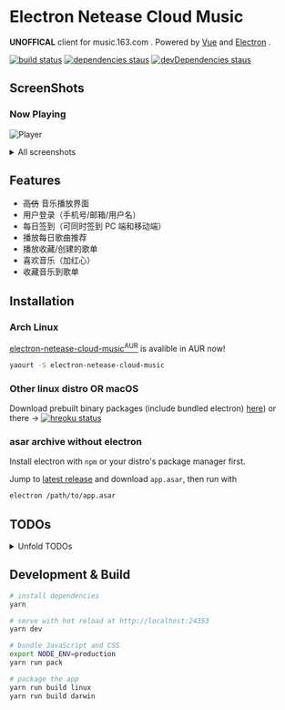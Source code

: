 # Electron Netease Cloud Music

**UNOFFICAL** client for music.163.com . Powered by [Vue](https://vuejs.org) and [Electron](https://electronjs.org) .

[![build status](https://api.travis-ci.org/Rocket1184/electron-netease-cloud-music.svg?branch=master)](https://travis-ci.org/Rocket1184/electron-netease-cloud-music/builds)
[![dependencies staus](https://david-dm.org/rocket1184/electron-netease-cloud-music/status.svg)](https://david-dm.org/rocket1184/electron-netease-cloud-music)
[![devDependencies staus](https://david-dm.org/rocket1184/electron-netease-cloud-music/dev-status.svg)](https://david-dm.org/rocket1184/electron-netease-cloud-music?type=dev)

## ScreenShots

### Now Playing

![Player](https://user-images.githubusercontent.com/13914967/42136788-64f73da6-7d94-11e8-86b8-683a49a7074d.png)

<details>

<summary>All screenshots</summary>

### 歌单

![Playlists](https://user-images.githubusercontent.com/13914967/42136809-a6cfebf6-7d94-11e8-9eb5-e5740ffb30c4.png)

### 收藏到歌单

![Add to Playlist](https://user-images.githubusercontent.com/13914967/42136909-24ecbe8c-7d96-11e8-87e8-7e3a81d6f718.png)

### 侧栏

![Sidebar](https://user-images.githubusercontent.com/13914967/42136870-9e7943ca-7d95-11e8-8474-b77f045c372f.png)

### 首页

![Index](https://user-images.githubusercontent.com/13914967/42136855-662f877c-7d95-11e8-823d-6a94eac99289.png)

### 搜索音乐

![Search Music](https://user-images.githubusercontent.com/13914967/42136829-e4796932-7d94-11e8-9acd-bc83d317160c.png)

### 搜索专辑

![Search Album](https://user-images.githubusercontent.com/13914967/42136834-09873f1a-7d95-11e8-8d25-d2bb145c4b15.png)

</details>

## Features

- ~~高仿~~ 音乐播放界面
- 用户登录（手机号/邮箱/用户名）
- 每日签到（可同时签到 PC 端和移动端）
- 播放每日歌曲推荐
- 播放收藏/创建的歌单
- 喜欢音乐（加红心）
- 收藏音乐到歌单

## Installation

### Arch Linux

[electron-netease-cloud-music<sup>AUR</sup>](https://aur.archlinux.org/packages/electron-netease-cloud-music/) is avalible in AUR now!

```bash
yaourt -S electron-netease-cloud-music
```

### Other linux distro OR macOS

Download prebuilt binary packages (include bundled electron) [here](https://ncm-release.dokku.rocka.me)) or there -> [![hreoku status](https://heroku-badge.herokuapp.com/?app=electron-ncm-downloads&style=flat&svg=1)](https://electron-ncm-downloads.herokuapp.com/)

### asar archive without electron

Install electron with `npm` or your distro's package manager first.

Jump to [latest release](https://github.com/Rocket1184/electron-netease-cloud-music/releases/latest) and download `app.asar`, then run with

```bash
electron /path/to/app.asar
```

## TODOs

<details>
<summary>Unfold TODOs</summary>

- [ ] MPRIS D-Bus integration for linux desktop
- [ ] 各种搜索
  - [ ] 单曲
    - [x] 显示结果
    - [ ] 播放搜索到的歌曲
    - [ ] 浏览/发布歌曲评论
  - [ ] 歌手
    - [x] 显示结果
    - [ ] 歌手页面
  - [ ] 专辑
    - [x] 显示结果
    - [ ] 专辑详情页面
  - [ ] 歌单
    - [x] 显示结果
    - [ ] 歌单内容页面
    - [ ] 收藏歌单
  - [ ] MV
    - [ ] 显示结果
    - [ ] 播放 MV
  - [ ] 用户
    - [ ] 显示结果
    - [ ] 用户信息页面

</details>

## Development & Build

``` bash
# install dependencies
yarn

# serve with hot reload at http://localhost:24353
yarn dev

# bundle JavaScript and CSS
export NODE_ENV=production
yarn run pack

# package the app
yarn run build linux
yarn run build darwin
```

